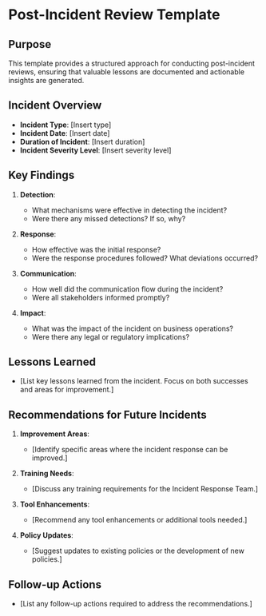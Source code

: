 # Post-Incident Review Template

## Purpose
This template provides a structured approach for conducting post-incident reviews, ensuring that valuable lessons are documented and actionable insights are generated.

## Incident Overview
- **Incident Type**: [Insert type]
- **Incident Date**: [Insert date]
- **Duration of Incident**: [Insert duration]
- **Incident Severity Level**: [Insert severity level]

## Key Findings
1. **Detection**:
   - What mechanisms were effective in detecting the incident?
   - Were there any missed detections? If so, why?

2. **Response**:
   - How effective was the initial response?
   - Were the response procedures followed? What deviations occurred?

3. **Communication**:
   - How well did the communication flow during the incident?
   - Were all stakeholders informed promptly?

4. **Impact**:
   - What was the impact of the incident on business operations?
   - Were there any legal or regulatory implications?

## Lessons Learned
- [List key lessons learned from the incident. Focus on both successes and areas for improvement.]

## Recommendations for Future Incidents
1. **Improvement Areas**:
   - [Identify specific areas where the incident response can be improved.]

2. **Training Needs**:
   - [Discuss any training requirements for the Incident Response Team.]

3. **Tool Enhancements**:
   - [Recommend any tool enhancements or additional tools needed.]

4. **Policy Updates**:
   - [Suggest updates to existing policies or the development of new policies.]

## Follow-up Actions
- [List any follow-up actions required to address the recommendations.]
